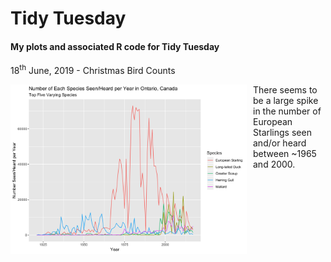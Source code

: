 # Tidy Tuesday
#### My plots and associated R code for Tidy Tuesday

18<sup>th</sup> June, 2019 - Christmas Bird Counts

<img src="TT_18062019.png"
     style="float: left; margin-right: 10px;"
     alt = "Number of Each Species Seen/Heard per Year in Ontario, Canada - Top Five Varying Species"
     width = "75%"/>

There seems to be a large spike in the number of European Starlings seen and/or heard between ~1965 and 2000.